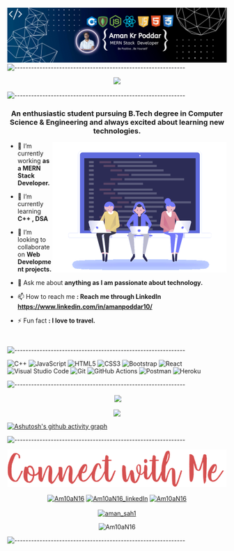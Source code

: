 <!-- ----------- HEAD SECTION ------------ -->

![banner.png](./images/linkedin.png)
![-------------------------------------------------------------](https://raw.githubusercontent.com/andreasbm/readme/master/assets/lines/rainbow.png)


<p align="center">
  <img src="https://readme-typing-svg.herokuapp.com?color=0d8eceF&size=30&center=true&vCenter=true&width=550&height=70&lines=Hey+There+👋+I'm+Aman;+An+Open+Source+Enthusiast+☀;MERN+Stack+Web+Developer+💻;Loves+To+Build+Projects+🛠;A+Problem+Solver+🕵;">
</p>


![-------------------------------------------------------------](https://raw.githubusercontent.com/andreasbm/readme/master/assets/lines/rainbow.png)
<h3 align="center">An enthusiastic student pursuing B.Tech degree in Computer Science & Engineering and always excited about learning new technologies.</h3>

<img align="right" alt="Coding" width="400" src="./images/signup.gif">



- 🔭 I’m currently working **as a MERN Stack Developer.**

- 🌱 I’m currently learning **C++ , DSA**

- 👯 I’m looking to collaborate on **Web Development projects.**

- 💬 Ask me about **anything as I am passionate about technology.**

- 📫 How to reach me **: Reach me through LinkedIn https://www.linkedin.com/in/amanpoddar10/**

- ⚡ Fun fact **: I love to travel.**

<br>


![-------------------------------------------------------------](https://raw.githubusercontent.com/andreasbm/readme/master/assets/lines/rainbow.png)

<!-- ----------- HEAD SECTION END ------------ -->

<!-- ----------- TECH STACK SECTION ------------ -->

 ![C++](https://img.shields.io/badge/c++-%2300599C.svg?style=for-the-badge&logo=c%2B%2B&logoColor=white) ![JavaScript](https://img.shields.io/badge/javascript-%23323330.svg?style=for-the-badge&logo=javascript&logoColor=%23F7DF1E) ![HTML5](https://img.shields.io/badge/html5-%23E34F26.svg?style=for-the-badge&logo=html5&logoColor=white) ![CSS3](https://img.shields.io/badge/css3-%231572B6.svg?style=for-the-badge&logo=css3&logoColor=white) ![Bootstrap](https://img.shields.io/badge/bootstrap-%23563D7C.svg?style=for-the-badge&logo=bootstrap&logoColor=white) ![React](https://img.shields.io/badge/react-%2320232a.svg?style=for-the-badge&logo=react&logoColor=%2361DAFB)![Visual Studio Code](https://img.shields.io/badge/Visual%20Studio%20Code-0078d7.svg?style=for-the-badge&logo=visual-studio-code&logoColor=white) ![Git](https://img.shields.io/badge/git-%23F05033.svg?style=for-the-badge&logo=git&logoColor=white) ![GitHub Actions](https://img.shields.io/badge/githubactions-%232671E5.svg?style=for-the-badge&logo=githubactions&logoColor=white) ![Postman](https://img.shields.io/badge/Postman-FF6C37?style=for-the-badge&logo=postman&logoColor=white) ![Heroku](https://img.shields.io/badge/heroku-%23430098.svg?style=for-the-badge&logo=heroku&logoColor=white)

![-------------------------------------------------------------](https://raw.githubusercontent.com/andreasbm/readme/master/assets/lines/rainbow.png)

<!-- ----------- TECH STACK SECTION END------------ -->

<!-- ----------- GITHUB STATS SECTION ------------ -->

<p align ="center">&nbsp;<img align="center" src="https://github-readme-stats.vercel.app/api?username=Am10aN16&show_icons=true&count_private=true&theme=react" />

<p align="center"><img align="center" src="http://github-readme-streak-stats.herokuapp.com/?user=Am10aN16&theme=react" />

[![Ashutosh's github activity graph](https://github-readme-activity-graph.vercel.app/graph?username=Am10aN16&theme=dracula)](https://github.com/ashutosh00710/github-readme-activity-graph)

![-------------------------------------------------------------](https://raw.githubusercontent.com/andreasbm/readme/master/assets/lines/rainbow.png)

<!-- ----------- GITHUB STATS SECTION END ------------ -->

<!-- ----------- CONNECT WITH ME SECTION ------------ -->

![connect-with-me.png](./images/connect-with-me.png)

<p align="center">
<a href="#" target="blank"><img align="center" src="https://img.shields.io/badge/Discord-7289DA?style=for-the-badge&logo=discord&logoColor=white" alt="Am10aN16"/></a> <a href="https://www.linkedin.com/in/aman-kr-poddar-7ab5bb202/" target="blank"><img align="center" src="https://img.shields.io/badge/LinkedIn-0077B5?style=for-the-badge&logo=linkedin&logoColor=white" alt="Am10aN16_linkedIn"/></a> <a href="https://www.instagram.com/aman_sah_1016/" target="blank"><img align="center" src="https://img.shields.io/badge/Instagram-E4405F?style=for-the-badge&logo=instagram&logoColor=white" alt="Am10aN16" /></a>
<br>
<br>
<a href="https://x.com/aman_sah1" target="blank"><img src="https://img.shields.io/twitter/follow/aman_sah1?logo=twitter&style=for-the-badge" alt="aman_sah1" /></a>
</p>
<p align="center"> <img src="https://komarev.com/ghpvc/?username=Am10aN16&label=Profile%20views&color=0e75b6&style=flat" alt="Am10aN16" />  </p> 

![-------------------------------------------------------------](https://raw.githubusercontent.com/andreasbm/readme/master/assets/lines/rainbow.png)

<!-- ----------- CONNECT WITH ME SECTION END ------------ -->

[twitter]: https://mobile.twitter.com/aman_sah1
[instagram]: https://www.instagram.com/aman_sah_1016/
[linkedin]: https://www.linkedin.com/in/amanpoddar10/
[github]:https://github.com/Am10aN16
[gmail]:mailto:poddaraman1016@gmail.com
